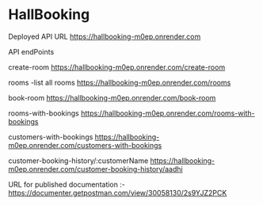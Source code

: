 # HallBooking

Deployed API URL
https://hallbooking-m0ep.onrender.com

API endPoints

create-room
https://hallbooking-m0ep.onrender.com/create-room

rooms -list all rooms
https://hallbooking-m0ep.onrender.com/rooms

book-room
https://hallbooking-m0ep.onrender.com/book-room

rooms-with-bookings
https://hallbooking-m0ep.onrender.com/rooms-with-bookings

customers-with-bookings
https://hallbooking-m0ep.onrender.com/customers-with-bookings

customer-booking-history/:customerName
https://hallbooking-m0ep.onrender.com/customer-booking-history/aadhi

URL for published documentation :- https://documenter.getpostman.com/view/30058130/2s9YJZ2PCK

